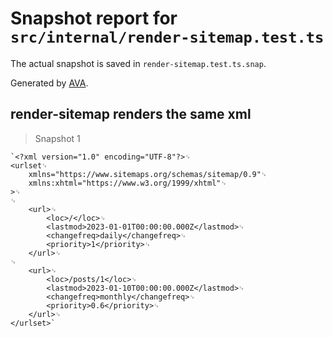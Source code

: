 # Snapshot report for `src/internal/render-sitemap.test.ts`

The actual snapshot is saved in `render-sitemap.test.ts.snap`.

Generated by [AVA](https://avajs.dev).

## render-sitemap renders the same xml

> Snapshot 1

    `<?xml version="1.0" encoding="UTF-8"?>␊
    <urlset␊
    	xmlns="https://www.sitemaps.org/schemas/sitemap/0.9"␊
    	xmlns:xhtml="https://www.w3.org/1999/xhtml"␊
    >␊
    ␊
    	<url>␊
    		<loc>/</loc>␊
    		<lastmod>2023-01-01T00:00:00.000Z</lastmod>␊
    		<changefreq>daily</changefreq>␊
    		<priority>1</priority>␊
    	</url>␊
    ␊
    	<url>␊
    		<loc>/posts/1</loc>␊
    		<lastmod>2023-01-10T00:00:00.000Z</lastmod>␊
    		<changefreq>monthly</changefreq>␊
    		<priority>0.6</priority>␊
    	</url>␊
    </urlset>`
